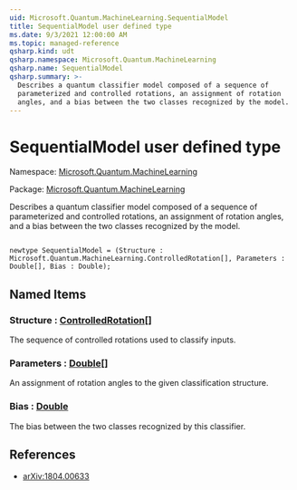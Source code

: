 ```yaml
---
uid: Microsoft.Quantum.MachineLearning.SequentialModel
title: SequentialModel user defined type
ms.date: 9/3/2021 12:00:00 AM
ms.topic: managed-reference
qsharp.kind: udt
qsharp.namespace: Microsoft.Quantum.MachineLearning
qsharp.name: SequentialModel
qsharp.summary: >-
  Describes a quantum classifier model composed of a sequence of
  parameterized and controlled rotations, an assignment of rotation
  angles, and a bias between the two classes recognized by the model.
---
```


# SequentialModel user defined type

Namespace: [Microsoft.Quantum.MachineLearning](xref:Microsoft.Quantum.MachineLearning)

Package: [Microsoft.Quantum.MachineLearning](https://nuget.org/packages/Microsoft.Quantum.MachineLearning)


Describes a quantum classifier model composed of a sequence ofparameterized and controlled rotations, an assignment of rotationangles, and a bias between the two classes recognized by the model.

```qsharp

newtype SequentialModel = (Structure : Microsoft.Quantum.MachineLearning.ControlledRotation[], Parameters : Double[], Bias : Double);
```



## Named Items

### Structure : [ControlledRotation](xref:Microsoft.Quantum.MachineLearning.ControlledRotation)[]

The sequence of controlled rotations used to classify inputs.
### Parameters : [Double](xref:microsoft.quantum.qsharp.valueliterals#double-literals)[]

An assignment of rotation angles to the given classification structure.
### Bias : [Double](xref:microsoft.quantum.qsharp.valueliterals#double-literals)

The bias between the two classes recognized by this classifier.

## References

- [arXiv:1804.00633](https://arxiv.org/abs/1804.00633)